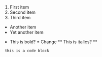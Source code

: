 1. First item
2. Second item
3. Third item

- Another item
- Yet another item

* This is bold? *
Change
** This is italics? **

```
 this is a code block
```
